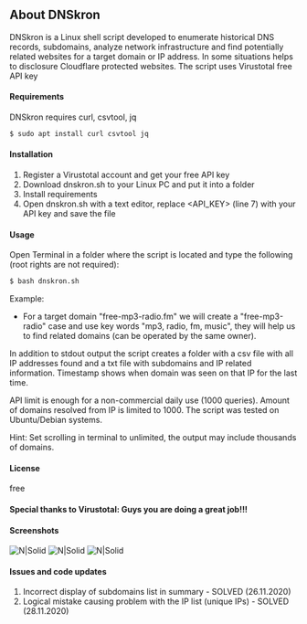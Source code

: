 ## About DNSkron

DNSkron is a Linux shell script developed to enumerate historical DNS records, subdomains, analyze network infrastructure and find potentially related websites for a target domain or IP address. In some situations helps to disclosure Cloudflare protected websites. The script uses Virustotal free API key

#### Requirements

DNSkron requires curl, csvtool, jq

```sh
$ sudo apt install curl csvtool jq
```
#### Installation

1. Register a Virustotal account and get your free API key
2. Download dnskron.sh to your Linux PC and put it into a folder
3. Install requirements
4. Open dnskron.sh with a text editor, replace <API_KEY> (line 7) with your API key and save the file

#### Usage

Open Terminal in a folder where the script is located and type the following (root rights are not required):
```sh
$ bash dnskron.sh
```
Example:

- For a target domain "free-mp3-radio.fm" we will create a "free-mp3-radio" case and use key words "mp3, radio, fm, music", they will help us to find related domains (can be operated by the same owner). 

In addition to stdout output the script creates a folder with a csv file with all IP addresses found and a txt file with subdomains and IP related information. Timestamp shows when domain was seen on that IP for the last time.

API limit is enough for a non-commercial daily use (1000 queries). Amount of domains resolved from IP is limited to 1000. The script was tested on Ubuntu/Debian systems.

Hint: Set scrolling in terminal to unlimited, the output may include thousands of domains.

#### License

free

#### Special thanks to Virustotal: Guys you are doing a great job!!!

#### Screenshots

![N|Solid](https://github.com/samb00ka/DNSkron/blob/main/Screenshot-1.png)
![N|Solid](https://github.com/samb00ka/DNSkron/blob/main/Screenshot-2.png)
![N|Solid](https://github.com/samb00ka/DNSkron/blob/main/Screenshot-3.png)

#### Issues and code updates

1. Incorrect display of subdomains list in summary - SOLVED (26.11.2020)
2. Logical mistake causing problem with the IP list (unique IPs) - SOLVED (28.11.2020)

